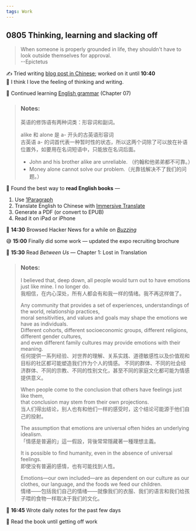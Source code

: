 ```yaml
---
tags: Work
---
```


## 0805 Thinking, learning and slacking off

>When someone is properly grounded in life, they shouldn't have to look outside themselves for approval.  
>--Epictetus

✍️ Tried writing [blog post in Chinese](https://sakae1222.github.io/2025/08/05/thinking.html); worked on it until **10:40**  
💭 I think I love the feeling of thinking and writing.

📗 Continued learning [English grammar](https://llwslc.github.io/grammar-club/content/Chapter07.html) (Chapter 07)
    
>### **Notes**: 
>英语的修饰语有两种词类：形容词和副词。  
>   
>alike 和 alone 是 a- 开头的古英语形容词  
>古英语 a- 的词首代表一种暂时性的状态，所以这两个词除了可以放在补语位置外，如要用在名词短语中，只能放在名词后面。  
>- John and his brother alike are unreliable. （约翰和他弟弟都不可靠。）  
>- Money alone cannot solve our problem.（光靠钱解决不了我们的问题。）  

🎯 Found the best way to **read English books** — 
1. Use [1Paragraph](https://1paragraph.app/)
2. Translate English to Chinese with [Immersive Translate](https://immersivetranslate.com/zh-Hans/)
3. Generate a PDF (or convert to EPUB)
4. Read it on iPad or iPhone

📰 **14:30** Browsed Hacker News for a while on [*Buzzing*](https://www.buzzing.cc/)

😅 **15:00** Finally did some work — updated the expo recruiting brochure

📖 **15:30** Read *Between Us* — Chapter 1: Lost in Translation

>### **Notes**:  
>I believed that, deep down, all people would turn out to have emotions just like mine. I no longer do.  
>我相信，在内心深处，所有人都会有和我一样的情绪。我不再这样做了。
>
>Any community that provides a set of experiences, understandings of the world, relationship practices,   
>moral sensitivities, and values and goals may shape the emotions we have as individuals.   
>Different cohorts, different socioeconomic groups, different religions, different gender cultures,   
>and even different family cultures may provide emotions with their meaning.  
>任何提供一系列经验、对世界的理解、关系实践、道德敏感性以及价值观和目标的社区都可能塑造我们作为个人的情感。
>不同的群体、不同的社会经济群体、不同的宗教、不同的性别文化，甚至不同的家庭文化都可能为情感提供意义。  
>
>When people come to the conclusion that others have feelings just like them,   
>that conclusion may stem from their own projections.   
>当人们得出结论，别人也有和他们一样的感受时，这个结论可能源于他们自己的投射。  
>
>The assumption that emotions are universal often hides an underlying idealism.  
>「情感是普遍的」這一假設，背後常常隱藏著一種理想主義。  
>
>It is possible to find humanity, even in the absence of universal feelings.  
>即使没有普遍的感情，也有可能找到人性。  
>
>Emotions—our own included—are as dependent on our culture as our clothes, our language, and the foods we feed our children.  
>情绪——包括我们自己的情绪——就像我们的衣服、我们的语言和我们给孩子喂的食物一样取决于我们的文化。  

📓 **16:45** Wrote daily notes for the past few days

📖 Read the book until getting off work

